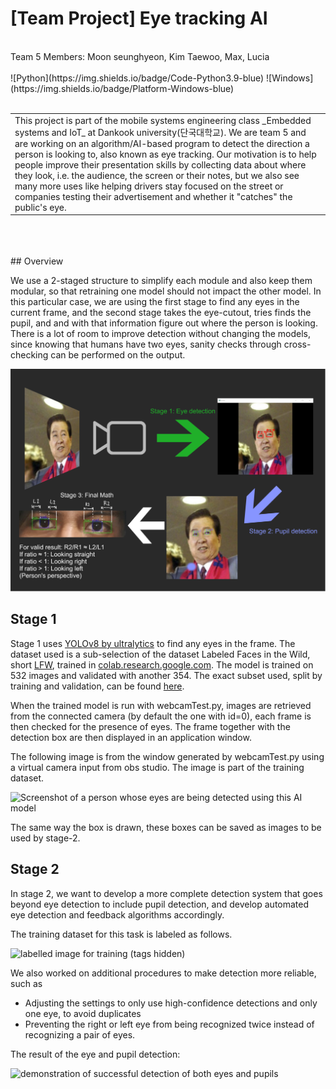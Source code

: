 #  [Team Project] Eye tracking AI
<br/>
Team 5 Members: Moon seunghyeon, Kim Taewoo, Max, Lucia
<br/>
<br/>
![Python](https://img.shields.io/badge/Code-Python3.9-blue)
![Windows](https://img.shields.io/badge/Platform-Windows-blue)
<br/>
<br/>

<table>
    <tr>
        <td> This project is part of the mobile systems engineering class _Embedded systems and IoT_ at Dankook university(단국대학교). We are team 5 and are working on an algorithm/AI-based program to detect the direction a person is looking to, also known as eye tracking. Our motivation is to help people improve their presentation skills by collecting data about where they look, i.e. the audience, the screen or their notes, but we also see many more uses like helping drivers stay focused on the street or companies testing their advertisement and whether it "catches" the public's eye. </td>
    </tr>
</table>

<br/>
<br/>
<br/>
## Overview

We use a 2-staged structure to simplify each module and also keep them modular, so that retraining one model should not impact the other model. In this particular case, we are using the first stage to find any eyes in the current frame, and the second stage takes the eye-cutout, tries finds the pupil, and and with that information figure out where the person is looking.
There is a lot of room to improve detection without changing the models, since knowing that humans have two eyes, sanity checks through cross-checking can be performed on the output. 

![Concept poster of the steps involved in detecting the person's eyes and where they look](/team5-poster.png)

## Stage 1
Stage 1 uses [YOLOv8 by ultralytics](https://github.com/ultralytics/ultralytics) to find any eyes in the frame. The dataset used is a sub-selection of the dataset Labeled Faces in the Wild, short [LFW](https://www.kaggle.com/datasets/atulanandjha/lfwpeople), trained in [colab.research.google.com](https://colab.research.google.com). The model is trained on 532 images and validated with another 354. The exact subset used, split by training and validation, can be found [here](/customed_dataset/images). 

When the trained model is run with webcamTest.py, images are retrieved from the connected camera (by default the one with id=0), each frame is then checked for the presence of eyes. The frame together with the detection box are then displayed in an application window.

The following image is from the window generated by webcamTest.py using a virtual camera input from obs studio. The image is part of the training dataset.

![Screenshot of a person whose eyes are being detected using this AI model](/stage-1/김대중%20eye%20detection.PNG)

The same way the box is drawn, these boxes can be saved as images to be used by stage-2.

## Stage 2

In stage 2, we want to develop a more complete detection system that goes beyond eye detection to include pupil detection, and develop automated eye detection and feedback algorithms accordingly.

The training dataset for this task is labeled as follows.  

![labelled image for training (tags hidden)](https://github.com/lunash0/IoT_team5/assets/109780232/09607791-9206-428b-9543-9311e58f0a6f)

We also worked on additional procedures to make detection more reliable, such as

- Adjusting the settings to only use high-confidence detections and only one eye, to avoid duplicates
- Preventing the right or left eye from being recognized twice instead of recognizing a pair of eyes.

The result of the eye and pupil detection:

![demonstration of successful detection of both eyes and pupils](https://github.com/lunash0/IoT_team5/assets/109780232/9ac3dd58-9f1d-4286-9e87-2d93430163a8)

